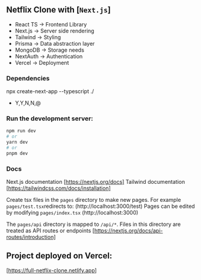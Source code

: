 ## Netflix Clone with [`Next.js`]

- React TS -> Frontend Library
- Next.js -> Server side rendering
- Tailwind -> Styling
- Prisma -> Data abstraction layer
- MongoDB -> Storage needs
- NextAuth -> Authentication
- Vercel -> Deployment

### Dependencies

npx create-next-app --typescript ./ 
- Y,Y,N,N,@

### Run the development server:

```bash
npm run dev
# or
yarn dev
# or
pnpm dev
```

### Docs

Next.js documentation [https://nextjs.org/docs]
Tailwind documentation [https://tailwindcss.com/docs/installation]

Create tsx files in the `pages` directory to make new pages.
For example `pages/test.tsx`redirects to: (http://localhost:3000/test)
Pages can be edited by modifying `pages/index.tsx` (http://localhost:3000)

The `pages/api` directory is mapped to `/api/*`. 
Files in this directory are treated as API routes or endpoints 
[https://nextjs.org/docs/api-routes/introduction]

## Project deployed on Vercel: 

[https://full-netflix-clone.netlify.app]